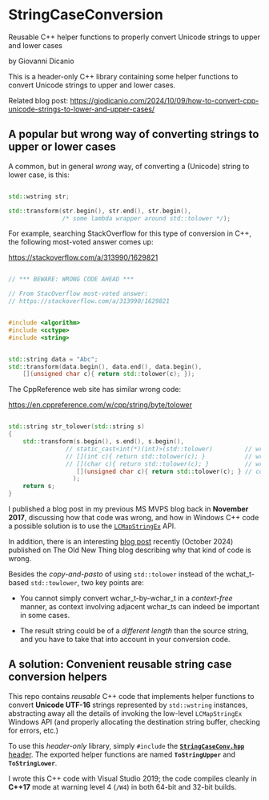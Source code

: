 # StringCaseConversion
Reusable C++ helper functions to properly convert Unicode strings to upper and lower cases 

by Giovanni Dicanio

This is a header-only C++ library containing some helper functions to convert Unicode strings
to upper and lower cases.

Related blog post:
https://giodicanio.com/2024/10/09/how-to-convert-cpp-unicode-strings-to-lower-and-upper-cases/


## A popular but wrong way of converting strings to upper or lower cases

A common, but in general *wrong* way, of converting a (Unicode) string to lower case, is this:

```c++

std::wstring str;

std::transform(str.begin(), str.end(), str.begin(),
               /* some lambda wrapper around std::tolower */);

```

For example, searching StackOverflow for this type of conversion in C++, the following most-voted
answer comes up:

https://stackoverflow.com/a/313990/1629821


```c++

// *** BEWARE: WRONG CODE AHEAD ***

// From StacOverflow most-voted answer:
// https://stackoverflow.com/a/313990/1629821


#include <algorithm>
#include <cctype>
#include <string>


std::string data = "Abc";
std::transform(data.begin(), data.end(), data.begin(),
    [](unsigned char c){ return std::tolower(c); });

```

The CppReference web site has similar wrong code:

https://en.cppreference.com/w/cpp/string/byte/tolower

```c++

std::string str_tolower(std::string s)
{
    std::transform(s.begin(), s.end(), s.begin(),
                // static_cast<int(*)(int)>(std::tolower)         // wrong
                // [](int c){ return std::tolower(c); }           // wrong
                // [](char c){ return std::tolower(c); }          // wrong
                   [](unsigned char c){ return std::tolower(c); } // correct
                  );
    return s;
}

```

I published a blog post in my previous MS MVPS blog back in **November 2017**, 
discussing how that code was wrong, and how in Windows C++ code a possible solution 
is to use the [`LCMapStringEx`](https://learn.microsoft.com/en-us/windows/win32/api/winnls/nf-winnls-lcmapstringex) API.

In addition, there is an interesting [blog post](https://devblogs.microsoft.com/oldnewthing/20241007-00/?p=110345)
recently (October 2024) published on The Old New Thing blog describing why that kind of code is wrong.

Besides the *copy-and-pasto* of using `std::tolower` instead of the wchat_t-based `std::towlower`,
two key points are:

- You cannot simply convert wchar_t-by-wchar_t in a *context-free* manner, 
as context involving adjacent wchar_ts can indeed be important in some cases.

- The result string could be of a *different length* than the source string, 
and you have to take that into account in your conversion code.


## A solution: Convenient reusable string case conversion helpers

This repo contains *reusable* C++ code that implements helper functions to convert **Unicode UTF-16**
strings represented by `std::wstring` instances, abstracting away all the details of invoking 
the low-level `LCMapStringEx` Windows API (and properly allocating the destination string buffer, 
checking for errors, etc.)

To use this *header-only* library, simply `#include` the [**`StringCaseConv.hpp`** header](StringCaseConversion/StringCaseConv.hpp).
The exported helper functions are named **`ToStringUpper`** and **`ToStringLower`**.

I wrote this C++ code with Visual Studio 2019; the code compiles cleanly in **C++17** mode 
at warning level 4 (`/W4`) in both 64-bit and 32-bit builds.


